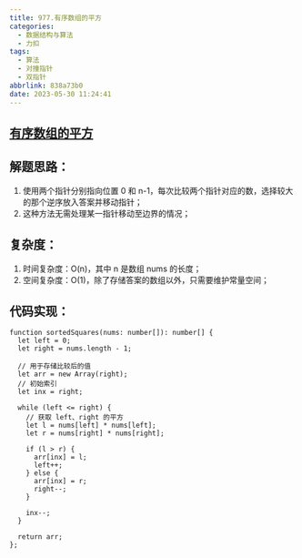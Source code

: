 ```yaml
---
title: 977.有序数组的平方
categories:
  - 数据结构与算法
  - 力扣
tags:
  - 算法
  - 对撞指针
  - 双指针
abbrlink: 838a73b0
date: 2023-05-30 11:24:41
---
```

## [有序数组的平方](https://leetcode.cn/problems/squares-of-a-sorted-array/)

## 解题思路：
1. 使用两个指针分别指向位置 0 和 n-1，每次比较两个指针对应的数，选择较大的那个逆序放入答案并移动指针；
2. 这种方法无需处理某一指针移动至边界的情况；

## 复杂度：
1. 时间复杂度：O(n)，其中 n 是数组 nums 的长度；
2. 空间复杂度：O(1)，除了存储答案的数组以外，只需要维护常量空间；

## 代码实现：
```TS
function sortedSquares(nums: number[]): number[] {
  let left = 0;
  let right = nums.length - 1;

  // 用于存储比较后的值
  let arr = new Array(right);
  // 初始索引
  let inx = right;

  while (left <= right) {
    // 获取 left、right 的平方
    let l = nums[left] * nums[left];
    let r = nums[right] * nums[right];

    if (l > r) {
      arr[inx] = l;
      left++;
    } else {
      arr[inx] = r;
      right--;
    }

    inx--;
  }

  return arr;
};
```
